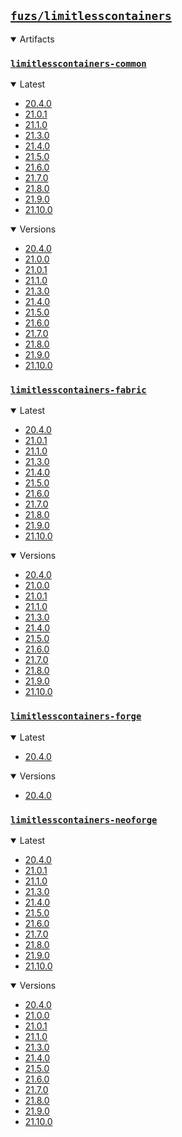 ## [`fuzs/limitlesscontainers`](.)

<details open>
<summary>Artifacts</summary>

### [`limitlesscontainers-common`](./limitlesscontainers-common)
<details open>
<summary>Latest</summary>

- [20.4.0](./limitlesscontainers-common/20.4.0)
- [21.0.1](./limitlesscontainers-common/21.0.1)
- [21.1.0](./limitlesscontainers-common/21.1.0)
- [21.3.0](./limitlesscontainers-common/21.3.0)
- [21.4.0](./limitlesscontainers-common/21.4.0)
- [21.5.0](./limitlesscontainers-common/21.5.0)
- [21.6.0](./limitlesscontainers-common/21.6.0)
- [21.7.0](./limitlesscontainers-common/21.7.0)
- [21.8.0](./limitlesscontainers-common/21.8.0)
- [21.9.0](./limitlesscontainers-common/21.9.0)
- [21.10.0](./limitlesscontainers-common/21.10.0)
</details>

<details open>
<summary>Versions</summary>

- [20.4.0](./limitlesscontainers-common/20.4.0)
- [21.0.0](./limitlesscontainers-common/21.0.0)
- [21.0.1](./limitlesscontainers-common/21.0.1)
- [21.1.0](./limitlesscontainers-common/21.1.0)
- [21.3.0](./limitlesscontainers-common/21.3.0)
- [21.4.0](./limitlesscontainers-common/21.4.0)
- [21.5.0](./limitlesscontainers-common/21.5.0)
- [21.6.0](./limitlesscontainers-common/21.6.0)
- [21.7.0](./limitlesscontainers-common/21.7.0)
- [21.8.0](./limitlesscontainers-common/21.8.0)
- [21.9.0](./limitlesscontainers-common/21.9.0)
- [21.10.0](./limitlesscontainers-common/21.10.0)
</details>

### [`limitlesscontainers-fabric`](./limitlesscontainers-fabric)
<details open>
<summary>Latest</summary>

- [20.4.0](./limitlesscontainers-fabric/20.4.0)
- [21.0.1](./limitlesscontainers-fabric/21.0.1)
- [21.1.0](./limitlesscontainers-fabric/21.1.0)
- [21.3.0](./limitlesscontainers-fabric/21.3.0)
- [21.4.0](./limitlesscontainers-fabric/21.4.0)
- [21.5.0](./limitlesscontainers-fabric/21.5.0)
- [21.6.0](./limitlesscontainers-fabric/21.6.0)
- [21.7.0](./limitlesscontainers-fabric/21.7.0)
- [21.8.0](./limitlesscontainers-fabric/21.8.0)
- [21.9.0](./limitlesscontainers-fabric/21.9.0)
- [21.10.0](./limitlesscontainers-fabric/21.10.0)
</details>

<details open>
<summary>Versions</summary>

- [20.4.0](./limitlesscontainers-fabric/20.4.0)
- [21.0.0](./limitlesscontainers-fabric/21.0.0)
- [21.0.1](./limitlesscontainers-fabric/21.0.1)
- [21.1.0](./limitlesscontainers-fabric/21.1.0)
- [21.3.0](./limitlesscontainers-fabric/21.3.0)
- [21.4.0](./limitlesscontainers-fabric/21.4.0)
- [21.5.0](./limitlesscontainers-fabric/21.5.0)
- [21.6.0](./limitlesscontainers-fabric/21.6.0)
- [21.7.0](./limitlesscontainers-fabric/21.7.0)
- [21.8.0](./limitlesscontainers-fabric/21.8.0)
- [21.9.0](./limitlesscontainers-fabric/21.9.0)
- [21.10.0](./limitlesscontainers-fabric/21.10.0)
</details>

### [`limitlesscontainers-forge`](./limitlesscontainers-forge)
<details open>
<summary>Latest</summary>

- [20.4.0](./limitlesscontainers-forge/20.4.0)
</details>

<details open>
<summary>Versions</summary>

- [20.4.0](./limitlesscontainers-forge/20.4.0)
</details>

### [`limitlesscontainers-neoforge`](./limitlesscontainers-neoforge)
<details open>
<summary>Latest</summary>

- [20.4.0](./limitlesscontainers-neoforge/20.4.0)
- [21.0.1](./limitlesscontainers-neoforge/21.0.1)
- [21.1.0](./limitlesscontainers-neoforge/21.1.0)
- [21.3.0](./limitlesscontainers-neoforge/21.3.0)
- [21.4.0](./limitlesscontainers-neoforge/21.4.0)
- [21.5.0](./limitlesscontainers-neoforge/21.5.0)
- [21.6.0](./limitlesscontainers-neoforge/21.6.0)
- [21.7.0](./limitlesscontainers-neoforge/21.7.0)
- [21.8.0](./limitlesscontainers-neoforge/21.8.0)
- [21.9.0](./limitlesscontainers-neoforge/21.9.0)
- [21.10.0](./limitlesscontainers-neoforge/21.10.0)
</details>

<details open>
<summary>Versions</summary>

- [20.4.0](./limitlesscontainers-neoforge/20.4.0)
- [21.0.0](./limitlesscontainers-neoforge/21.0.0)
- [21.0.1](./limitlesscontainers-neoforge/21.0.1)
- [21.1.0](./limitlesscontainers-neoforge/21.1.0)
- [21.3.0](./limitlesscontainers-neoforge/21.3.0)
- [21.4.0](./limitlesscontainers-neoforge/21.4.0)
- [21.5.0](./limitlesscontainers-neoforge/21.5.0)
- [21.6.0](./limitlesscontainers-neoforge/21.6.0)
- [21.7.0](./limitlesscontainers-neoforge/21.7.0)
- [21.8.0](./limitlesscontainers-neoforge/21.8.0)
- [21.9.0](./limitlesscontainers-neoforge/21.9.0)
- [21.10.0](./limitlesscontainers-neoforge/21.10.0)
</details>

</details>
